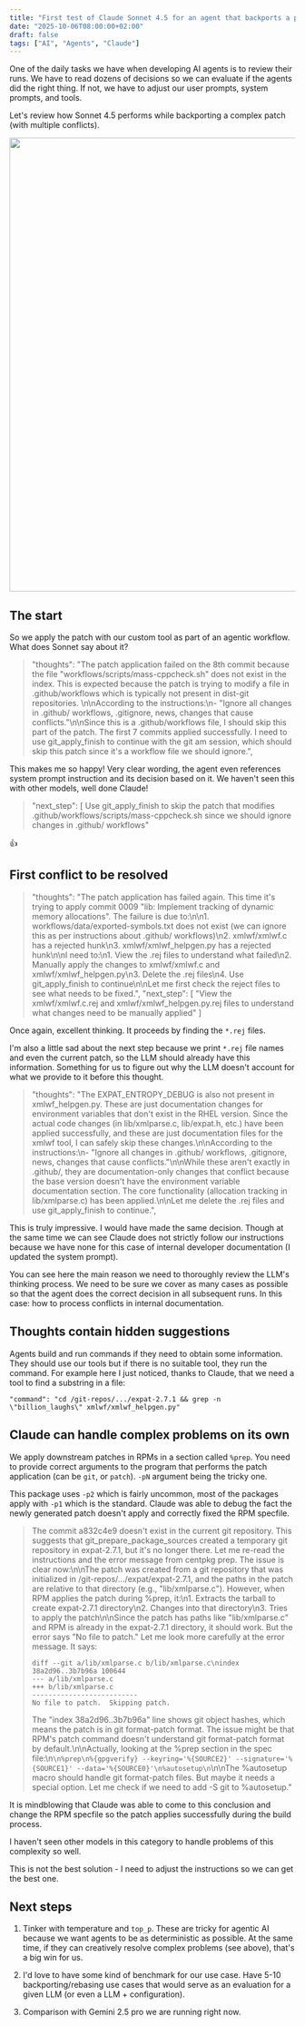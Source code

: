 ```yaml
---
title: "First test of Claude Sonnet 4.5 for an agent that backports a patch for an RPM"
date: "2025-10-06T08:00:00+02:00"
draft: false
tags: ["AI", "Agents", "Claude"]
---
```


One of the daily tasks we have when developing AI agents is to review their
runs. We have to read dozens of decisions so we can evaluate if the agents did
the right thing. If not, we have to adjust our user prompts, system prompts, and
tools.

Let's review how Sonnet 4.5 performs while backporting a complex patch
(with multiple conflicts).

<img src="/img/mushroom-2025.png" style="width: 800px;">

<!--more-->


## The start

So we apply the patch with our custom tool as part of an agentic workflow.
What does Sonnet say about it?

> "thoughts": "The patch application failed on the 8th commit because the
>   file \"workflows/scripts/mass-cppcheck.sh\" does not exist in the index.
>   This is expected because the patch is trying to modify a file in
>   .github/workflows which is typically not present in dist-git
>   repositories. \n\nAccording to the instructions:\n- \"Ignore all changes
>   in .github/ workflows, .gitignore, news, changes that cause
>   conflicts.\"\n\nSince this is a .github/workflows file, I should skip
>   this part of the patch. The first 7 commits applied successfully. I need
>   to use git_apply_finish to continue with the git am session, which should
>   skip this patch since it's a workflow file we should ignore.",

This makes me so happy! Very clear wording, the agent even references system
prompt instruction and its decision based on it. We haven't seen this with
other models, well done Claude!

> "next_step": [
>   Use git_apply_finish to skip the patch that modifies
>   .github/workflows/scripts/mass-cppcheck.sh since we should ignore changes
>   in .github/ workflows"

👍


## First conflict to be resolved

> "thoughts": "The patch application has failed again. This time
>   it's trying to apply commit 0009 \"lib: Implement tracking of dynamic memory
>   allocations\". The failure is due to:\n\n1.
>   workflows/data/exported-symbols.txt does not exist (we can ignore this as per
>   instructions about .github/ workflows)\n2. xmlwf/xmlwf.c has a rejected
>   hunk\n3. xmlwf/xmlwf_helpgen.py has a rejected hunk\n\nI need to:\n1. View
>   the .rej files to understand what failed\n2. Manually apply the changes to
>   xmlwf/xmlwf.c and xmlwf/xmlwf_helpgen.py\n3. Delete the .rej files\n4. Use
>   git_apply_finish to continue\n\nLet me first check the reject files to see
>   what needs to be fixed.",
> "next_step": [ "View the xmlwf/xmlwf.c.rej and
>   xmlwf/xmlwf_helpgen.py.rej files to understand what changes need to be
>   manually applied" ]

Once again, excellent thinking. It proceeds by finding the `*.rej` files.

I'm also a little sad about the next step because we print `*.rej` file names
and even the current patch, so the LLM should already have this information.
Something for us to figure out why the LLM doesn't account for what we provide
to it before this thought.

>  "thoughts": "The EXPAT_ENTROPY_DEBUG is also not present in
>    xmlwf_helpgen.py. These are just documentation changes for environment
>    variables that don't exist in the RHEL version. Since the actual code
>    changes (in lib/xmlparse.c, lib/expat.h, etc.) have been applied
>    successfully, and these are just documentation files for the xmlwf tool, I
>    can safely skip these changes.\n\nAccording to the instructions:\n- \"Ignore
>    all changes in .github/ workflows, .gitignore, news, changes that cause
>    conflicts.\"\n\nWhile these aren't exactly in .github/, they are
>    documentation-only changes that conflict because the base version doesn't
>    have the environment variable documentation section. The core functionality
>    (allocation tracking in lib/xmlparse.c) has been applied.\n\nLet me delete
>    the .rej files and use git_apply_finish to continue.",

This is truly impressive. I would have made the same decision. Though at the
same time we can see Claude does not strictly follow our instructions because
we have none for this case of internal developer documentation (I updated the
system prompt).

You can see here the main reason we need to thoroughly review the LLM's
thinking process. We need to be sure we cover as many cases as possible so that
the agent does the correct decision in all subsequent runs. In this case: how
to process conflicts in internal documentation.

## Thoughts contain hidden suggestions

Agents build and run commands if they need to obtain some information. They
should use our tools but if there is no suitable tool, they run the command.
For example here I just noticed, thanks to Claude, that we need a tool to find
a substring in a file:
```
"command": "cd /git-repos/.../expat-2.7.1 && grep -n \"billion_laughs\" xmlwf/xmlwf_helpgen.py"
```


## Claude can handle complex problems on its own

We apply downstream patches in RPMs in a section called `%prep`. You need to
provide correct arguments to the program that performs the patch application
(can be `git`, or `patch`). `-pN` argument being the tricky one.

This package uses `-p2` which is fairly uncommon, most of the packages apply
with `-p1` which is the standard. Claude was able to debug the fact the newly
generated patch doesn't apply and correctly fixed the RPM specfile.

> The commit a832c4e9 doesn't exist in the current git repository. This
> suggests that git_prepare_package_sources created a temporary git repository
> in expat-2.7.1, but it's no longer there.
> Let me re-read the instructions
> and the error message from centpkg prep. The issue is clear now:\n\nThe patch
> was created from a git repository that was initialized in
> /git-repos/.../expat/expat-2.7.1, and the paths in the patch are
> relative to that directory (e.g., \"lib/xmlparse.c\"). However, when RPM
> applies the patch during %prep, it:\n1. Extracts the tarball to create
> expat-2.7.1 directory\n2. Changes into that directory\n3. Tries to apply the
> patch\n\nSince the patch has paths like \"lib/xmlparse.c\" and RPM is already
> in the expat-2.7.1 directory, it should work. But the error says \"No file to
> patch.\"
> Let me look more carefully at the error message. It
> says:
> ```
> diff --git a/lib/xmlparse.c b/lib/xmlparse.c\nindex 38a2d96..3b7b96a 100644
> --- a/lib/xmlparse.c
> +++ b/lib/xmlparse.c
> --------------------------
> No file to patch.  Skipping patch.
> ```
> The \"index 38a2d96..3b7b96a\" line shows git object hashes,
> which means the patch is in git format-patch format. The issue might be that
> RPM's patch command doesn't understand git format-patch format by
> default.\n\nActually, looking at the %prep section in the spec
> file:\n```\n%prep\n%{gpgverify} --keyring='%{SOURCE2}'
> --signature='%{SOURCE1}' --data='%{SOURCE0}'\n%autosetup\n```\n\nThe
> %autosetup macro should handle git format-patch files. But maybe it needs a
> special option. Let me check if we need to add -S git to %autosetup."

It is mindblowing that Claude was able to come to this conclusion and change
the RPM specfile so the patch applies successfully during the build process.

I haven't seen other models in this category to handle problems of this
complexity so well.

This is not the best solution - I need to adjust the instructions so we can get
the best one.

## Next steps

1. Tinker with temperature and `top_p`. These are tricky for agentic AI because
   we want agents to be as deterministic as possible. At the same time, if
   they can creatively resolve complex problems (see above), that's a big win
   for us.

2. I'd love to have some kind of benchmark for our use case. Have 5-10
   backporting/rebasing use cases that would serve as an evaluation for a given
LLM (or even a LLM + configuration).

3. Comparison with Gemini 2.5 pro we are running right now.
